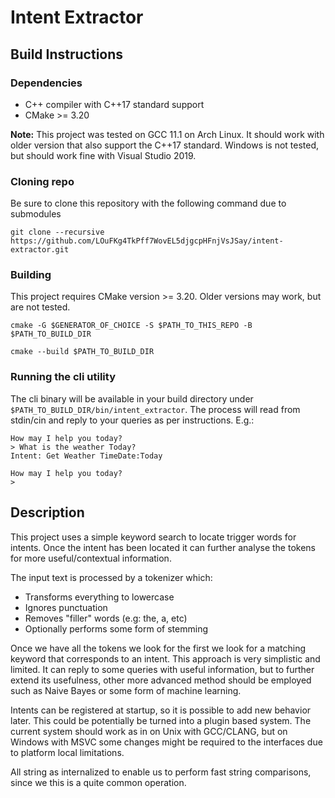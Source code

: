 # Intent Extractor

## Build Instructions

### Dependencies
* C++ compiler with C++17 standard support
* CMake >= 3.20

**Note:** This project was tested on GCC 11.1 on Arch Linux. It should work with older version that also support the
C++17 standard. Windows is not tested, but should work fine with Visual Studio 2019.

### Cloning repo

Be sure to clone this repository with the following command due to submodules 

`git clone --recursive https://github.com/LOuFKg4TkPff7WovEL5djgcpHFnjVsJSay/intent-extractor.git`

### Building

This project requires CMake version >= 3.20. Older versions may work, but are not tested.

`cmake -G $GENERATOR_OF_CHOICE -S $PATH_TO_THIS_REPO -B $PATH_TO_BUILD_DIR`

`cmake --build $PATH_TO_BUILD_DIR`

### Running the cli utility

The cli binary will be available in your build directory under `$PATH_TO_BUILD_DIR/bin/intent_extractor`. The process 
will read from stdin/cin and reply to your queries as per instructions. E.g.:

```
How may I help you today?
> What is the weather Today?
Intent: Get Weather TimeDate:Today

How may I help you today?
> 
```

## Description

This project uses a simple keyword search to locate trigger words for intents. Once the intent has been located it can 
further analyse the tokens for more useful/contextual information.

The input text is processed by a tokenizer which:
* Transforms everything to lowercase 
* Ignores punctuation 
* Removes "filler" words (e.g: the, a, etc)
* Optionally performs some form of stemming

Once we have all the tokens we look for the first we look for a matching keyword that corresponds to an intent. This
approach is very simplistic and limited. It can reply to some queries with useful information, but to further extend 
its usefulness, other more advanced method should be employed such as Naive Bayes or some form of machine learning. 

Intents can be registered at startup, so it is possible to add new behavior later. This could be potentially be turned
into a plugin based system. The current system should work as in on Unix with GCC/CLANG, but on Windows with MSVC some
changes might be required to the interfaces due to platform local limitations. 

All string as internalized to enable us to perform fast string comparisons, since we this is a quite common operation.